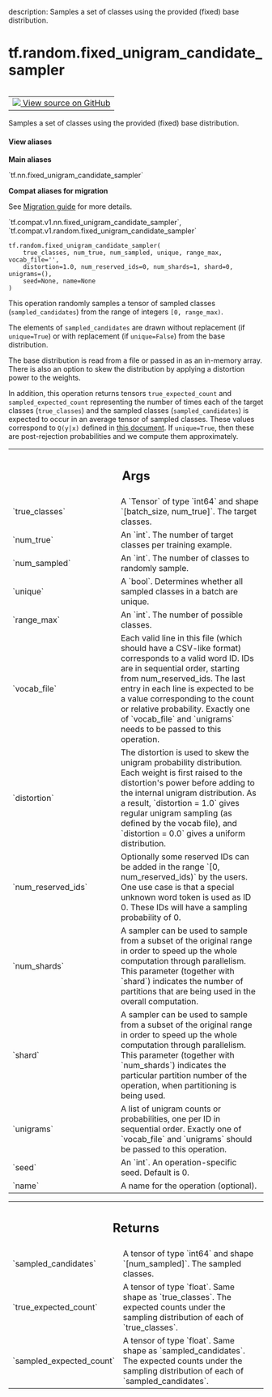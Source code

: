 description: Samples a set of classes using the provided (fixed) base distribution.

<div itemscope itemtype="http://developers.google.com/ReferenceObject">
<meta itemprop="name" content="tf.random.fixed_unigram_candidate_sampler" />
<meta itemprop="path" content="Stable" />
</div>

# tf.random.fixed_unigram_candidate_sampler

<!-- Insert buttons and diff -->

<table class="tfo-notebook-buttons tfo-api nocontent" align="left">
<td>
  <a target="_blank" href="https://github.com/tensorflow/tensorflow/blob/r2.2/tensorflow/python/ops/candidate_sampling_ops.py#L214-L304">
    <img src="https://www.tensorflow.org/images/GitHub-Mark-32px.png" />
    View source on GitHub
  </a>
</td>
</table>



Samples a set of classes using the provided (fixed) base distribution.

<section class="expandable">
  <h4 class="showalways">View aliases</h4>
  <p>
<b>Main aliases</b>
<p>`tf.nn.fixed_unigram_candidate_sampler`</p>

<b>Compat aliases for migration</b>
<p>See
<a href="https://www.tensorflow.org/guide/migrate">Migration guide</a> for
more details.</p>
<p>`tf.compat.v1.nn.fixed_unigram_candidate_sampler`, `tf.compat.v1.random.fixed_unigram_candidate_sampler`</p>
</p>
</section>

<pre class="devsite-click-to-copy prettyprint lang-py tfo-signature-link">
<code>tf.random.fixed_unigram_candidate_sampler(
    true_classes, num_true, num_sampled, unique, range_max, vocab_file='',
    distortion=1.0, num_reserved_ids=0, num_shards=1, shard=0, unigrams=(),
    seed=None, name=None
)
</code></pre>



<!-- Placeholder for "Used in" -->

This operation randomly samples a tensor of sampled classes
(`sampled_candidates`) from the range of integers `[0, range_max)`.

The elements of `sampled_candidates` are drawn without replacement
(if `unique=True`) or with replacement (if `unique=False`) from
the base distribution.

The base distribution is read from a file or passed in as an
in-memory array. There is also an option to skew the distribution by
applying a distortion power to the weights.

In addition, this operation returns tensors `true_expected_count`
and `sampled_expected_count` representing the number of times each
of the target classes (`true_classes`) and the sampled
classes (`sampled_candidates`) is expected to occur in an average
tensor of sampled classes.  These values correspond to `Q(y|x)`
defined in [this
document](http://www.tensorflow.org/extras/candidate_sampling.pdf).
If `unique=True`, then these are post-rejection probabilities and we
compute them approximately.

<!-- Tabular view -->
 <table class="responsive fixed orange">
<colgroup><col width="214px"><col></colgroup>
<tr><th colspan="2"><h2 class="add-link">Args</h2></th></tr>

<tr>
<td>
`true_classes`
</td>
<td>
A `Tensor` of type `int64` and shape `[batch_size,
num_true]`. The target classes.
</td>
</tr><tr>
<td>
`num_true`
</td>
<td>
An `int`.  The number of target classes per training example.
</td>
</tr><tr>
<td>
`num_sampled`
</td>
<td>
An `int`.  The number of classes to randomly sample.
</td>
</tr><tr>
<td>
`unique`
</td>
<td>
A `bool`. Determines whether all sampled classes in a batch are
unique.
</td>
</tr><tr>
<td>
`range_max`
</td>
<td>
An `int`. The number of possible classes.
</td>
</tr><tr>
<td>
`vocab_file`
</td>
<td>
Each valid line in this file (which should have a CSV-like
format) corresponds to a valid word ID. IDs are in sequential order,
starting from num_reserved_ids. The last entry in each line is expected
to be a value corresponding to the count or relative probability. Exactly
one of `vocab_file` and `unigrams` needs to be passed to this operation.
</td>
</tr><tr>
<td>
`distortion`
</td>
<td>
The distortion is used to skew the unigram probability
distribution.  Each weight is first raised to the distortion's power
before adding to the internal unigram distribution. As a result,
`distortion = 1.0` gives regular unigram sampling (as defined by the vocab
file), and `distortion = 0.0` gives a uniform distribution.
</td>
</tr><tr>
<td>
`num_reserved_ids`
</td>
<td>
Optionally some reserved IDs can be added in the range
`[0, num_reserved_ids)` by the users. One use case is that a special
unknown word token is used as ID 0. These IDs will have a sampling
probability of 0.
</td>
</tr><tr>
<td>
`num_shards`
</td>
<td>
A sampler can be used to sample from a subset of the original
range in order to speed up the whole computation through parallelism. This
parameter (together with `shard`) indicates the number of partitions that
are being used in the overall computation.
</td>
</tr><tr>
<td>
`shard`
</td>
<td>
A sampler can be used to sample from a subset of the original range
in order to speed up the whole computation through parallelism. This
parameter (together with `num_shards`) indicates the particular partition
number of the operation, when partitioning is being used.
</td>
</tr><tr>
<td>
`unigrams`
</td>
<td>
A list of unigram counts or probabilities, one per ID in
sequential order. Exactly one of `vocab_file` and `unigrams` should be
passed to this operation.
</td>
</tr><tr>
<td>
`seed`
</td>
<td>
An `int`. An operation-specific seed. Default is 0.
</td>
</tr><tr>
<td>
`name`
</td>
<td>
A name for the operation (optional).
</td>
</tr>
</table>



<!-- Tabular view -->
 <table class="responsive fixed orange">
<colgroup><col width="214px"><col></colgroup>
<tr><th colspan="2"><h2 class="add-link">Returns</h2></th></tr>

<tr>
<td>
`sampled_candidates`
</td>
<td>
A tensor of type `int64` and shape `[num_sampled]`.
The sampled classes.
</td>
</tr><tr>
<td>
`true_expected_count`
</td>
<td>
A tensor of type `float`.  Same shape as
`true_classes`. The expected counts under the sampling distribution
of each of `true_classes`.
</td>
</tr><tr>
<td>
`sampled_expected_count`
</td>
<td>
A tensor of type `float`. Same shape as
`sampled_candidates`. The expected counts under the sampling distribution
of each of `sampled_candidates`.
</td>
</tr>
</table>

